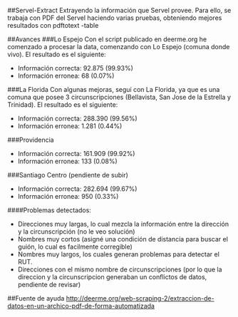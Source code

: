 ##Servel-Extract
Extrayendo la información que Servel provee. Para ello, se trabaja con PDF del Servel haciendo varias pruebas, obteniendo mejores resultados con pdftotext -table

##Avances
###Lo Espejo
Con el script publicado en deerme.org he comenzado a procesar la data, comenzando con Lo Espejo (comuna donde vivo). El resultado es el siguiente:
- Información correcta: 92.875 (99.93%)
- Información erronea: 68 (0.07%)

###La Florida
Con algunas mejoras, seguí con La Florida, ya que es una comuna que posee 3 circunscripciones (Bellavista, San Jose de la Estrella y Trinidad). El resultado es el siguiente:
- Información correcta: 288.390 (99.56%)
- Información erronea: 1.281 (0.44%)

###Providencia
- Información correcta: 161.909 (99.92%)
- Información erronea: 133 (0.08%)

###Santiago Centro (pendiente de subir)
- Información correcta: 282.694 (99.67%)
- Información erronea: 950 (0.33%)
 
####Problemas detectados: 

- Direcciones muy largas, lo cual mezcla la información entre la dirección y la circunscripción (no le veo solución)
- Nombres muy cortos (asigné una condición de distancia para buscar el guión, lo cual es facilmente corregible)
- Nombres muy largos, los cuales generan problemas para detectar el RUT.
- Direcciones con el mismo nombre de circunscripciones (por lo que la direccion y la circunscripcion generaban un conflictos de datos, pendiente de revisar)

##Fuente de ayuda
http://deerme.org/web-scraping-2/extraccion-de-datos-en-un-archico-pdf-de-forma-automatizada


